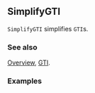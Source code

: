 ## SimplifyGTI

`SimplifyGTI` simplifies `GTI`s.

### See also

[Overview](Extra/FeynCalc.md), [GTI](GTI.md).

### Examples
